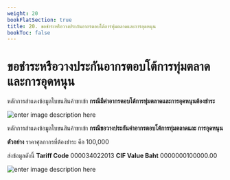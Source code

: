 ```yaml
---
weight: 20
bookFlatSection: true
title: 20. ขอชำระหรือวางประกันอากรตอบโต้การทุ่มตลาดและการอุดหนุน
bookToc: false
---
```


ขอชำระหรือวางประกันอากรตอบโต้การทุ่มตลาดและการอุดหนุน
===

หลักการสำแดงข้อมูลใบขนสินค้าขาเข้า  **กรณีมีค่าอากรตอบโต้การทุ่มตลาดและการอุดหนุนต้องชำระ**

![enter image description here](https://github.com/yosarawut/KnowledgeCenter/raw/master/KnowledgeCenter/e-Customs/e-Import/e-Import-manual/img/e-Import_2018png_Page112.png)

หลักการสำแดงข้อมูลใบขนสินค้าขาเข้า  **กรณีขอวางประกันค่าอากรตอบโต้การทุ่มตลาดและ
การอุดหนุน**

**ตัวอย่าง**  	ราคาศุลกากรที่ต้องชำระ	คือ 	100,000

ส่งข้อมูลดังนี้
**Tariff Code**			000034022013 
**CIF Value Baht**	0000000100000.00

![enter image description here](https://github.com/yosarawut/KnowledgeCenter/raw/master/KnowledgeCenter/e-Customs/e-Import/e-Import-manual/img/e-Import_2018png_Page113.png)